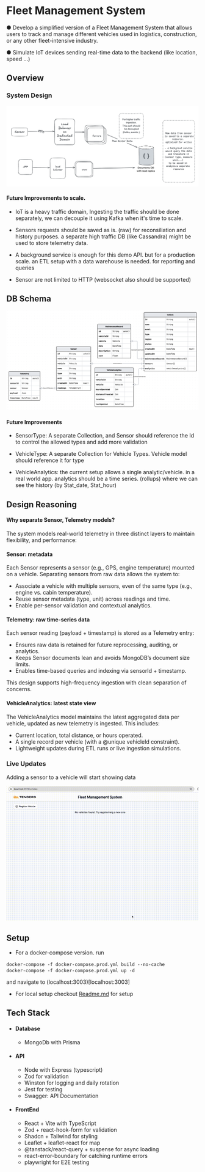 # Fleet Management System

● Develop a simplified version of a Fleet Management System that allows users to track and
manage different vehicles used in logistics, construction, or any other fleet-intensive industry.

● Simulate IoT devices sending real-time data to the backend (like location, speed ...)

## Overview

### System Design

![Fleet Management System - Design](./system_design.png)

#### Future Improvements to scale.

- IoT is a heavy traffic domain, Ingesting the traffic should be done separately, we can decouple it using Kafka when it's time to scale.

- Sensors requests should be saved as is. (raw) for reconsiliation and history purposes. a separate high traffic DB (like Cassandra) might be used to store telemetry data.

- A background service is enough for this demo API. but for a production scale. an ETL setup with a data warehouse is needed. for reporting and queries
- Sensor are not limited to HTTP (websocket also should be supported)

## DB Schema

![Database](./db_diagram.png)

#### Future Improvements

- SensorType: A separate Collection, and Sensor should reference the Id to control the allowed types and add more validation

- VehicleType: A separate Collection for Vehicle Types. Vehicle model should reference it for type

- VehicleAnalytics: the current setup allows a single analytic/vehicle. in a real world app. analytics should be a time series. (rollups) where we can see the history (by Stat_date, Stat_hour)

## Design Reasoning

#### Why separate Sensor, Telemetry models?

The system models real-world telemetry in three distinct layers to maintain flexibility, and performance:

#### Sensor: metadata

Each Sensor represents a sensor (e.g., GPS, engine temperature) mounted on a vehicle. Separating sensors from raw data allows the system to:

- Associate a vehicle with multiple sensors, even of the same type (e.g., engine vs. cabin temperature).
- Reuse sensor metadata (type, unit) across readings and time.
- Enable per-sensor validation and contextual analytics.

#### Telemetry: raw time-series data

Each sensor reading (payload + timestamp) is stored as a Telemetry entry:

- Ensures raw data is retained for future reprocessing, auditing, or analytics.
- Keeps Sensor documents lean and avoids MongoDB’s document size limits.
- Enables time-based queries and indexing via sensorId + timestamp.

This design supports high-frequency ingestion with clean separation of concerns.

#### VehicleAnalytics: latest state view

The VehicleAnalytics model maintains the latest aggregated data per vehicle, updated as new telemetry is ingested. This includes:

- Current location, total distance, or hours operated.
- A single record per vehicle (with a @unique vehicleId constraint).
- Lightweight updates during ETL runs or live ingestion simulations.

### Live Updates

Adding a sensor to a vehicle will start showing data

![adding_a_sensor](./output.gif)

## Setup

- For a docker-compose version. run

```
docker-compose -f docker-compose.prod.yml build --no-cache
docker-compose -f docker-compose.prod.yml up -d
```

and navigate to (localhost:3003)[localhost:3003]

- For local setup checkout [Readme.md](./FMS_API/readme.md) for setup

## Tech Stack

- #### Database
  - MongoDb with Prisma
- #### API
  - Node with Express (typescript)
  - Zod for validation
  - Winston for logging and daily rotation
  - Jest for testing
  - Swagger: API Documentation
- #### FrontEnd
  - React + Vite with TypeScript
  - Zod + react-hook-form for validation
  - Shadcn + Tailwind for styling
  - Leaflet + leaflet-react for map
  - @tanstack/react-query + suspense for async loading
  - react-error-boundary for catching runtime errors
  - playwright for E2E testing
